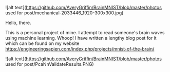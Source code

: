 ![alt text](https://github.com/AveryGriffin/BrainMNIST/blob/master/photos used for post/mechanical-2033446_1920-300x300.jpg)

Hello, there.

This is a personal project of mine. I attempt to read someone's brain waves using machine learning. Whoop!
I have written a lengthy blog post for it which can be found on my website https://engineeringsapien.com/index.php/projects/mnist-of-the-brain/


![alt text](https://github.com/AveryGriffin/BrainMNIST/blob/master/photos used for post/PcaNnValidateResults.PNG)
